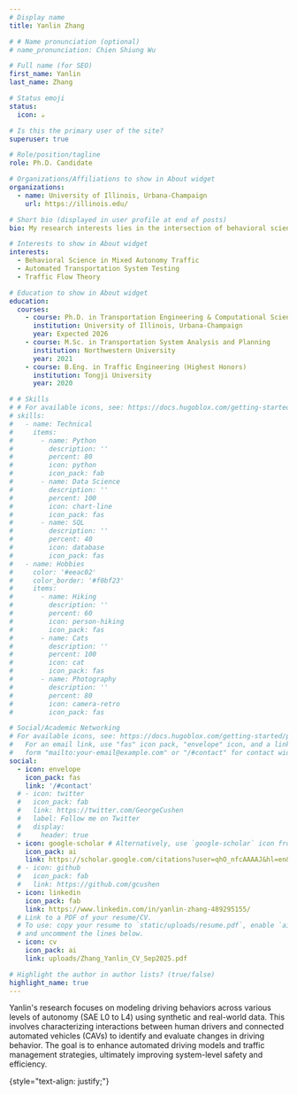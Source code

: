 ```yaml
---
# Display name
title: Yanlin Zhang

# # Name pronunciation (optional)
# name_pronunciation: Chien Shiung Wu

# Full name (for SEO)
first_name: Yanlin
last_name: Zhang

# Status emoji
status:
  icon: ☕️

# Is this the primary user of the site?
superuser: true

# Role/position/tagline
role: Ph.D. Candidate

# Organizations/Affiliations to show in About widget
organizations:
  - name: University of Illinois, Urbana-Champaign
    url: https://illinois.edu/

# Short bio (displayed in user profile at end of posts)
bio: My research interests lies in the intersection of behavioral science and mixed autonomy traffic flow.

# Interests to show in About widget
interests:
  - Behavioral Science in Mixed Autonomy Traffic
  - Automated Transportation System Testing
  - Traffic Flow Theory

# Education to show in About widget
education:
  courses:
    - course: Ph.D. in Transportation Engineering & Computational Science and Engineering
      institution: University of Illinois, Urbana-Champaign
      year: Expected 2026
    - course: M.Sc. in Transportation System Analysis and Planning
      institution: Northwestern University
      year: 2021
    - course: B.Eng. in Traffic Engineering (Highest Honors)
      institution: Tongji University
      year: 2020

# # Skills
# # For available icons, see: https://docs.hugoblox.com/getting-started/page-builder/#icons
# skills:
#   - name: Technical
#     items:
#       - name: Python
#         description: ''
#         percent: 80
#         icon: python
#         icon_pack: fab
#       - name: Data Science
#         description: ''
#         percent: 100
#         icon: chart-line
#         icon_pack: fas
#       - name: SQL
#         description: ''
#         percent: 40
#         icon: database
#         icon_pack: fas
#   - name: Hobbies
#     color: '#eeac02'
#     color_border: '#f0bf23'
#     items:
#       - name: Hiking
#         description: ''
#         percent: 60
#         icon: person-hiking
#         icon_pack: fas
#       - name: Cats
#         description: ''
#         percent: 100
#         icon: cat
#         icon_pack: fas
#       - name: Photography
#         description: ''
#         percent: 80
#         icon: camera-retro
#         icon_pack: fas

# Social/Academic Networking
# For available icons, see: https://docs.hugoblox.com/getting-started/page-builder/#icons
#   For an email link, use "fas" icon pack, "envelope" icon, and a link in the
#   form "mailto:your-email@example.com" or "/#contact" for contact widget.
social:
  - icon: envelope
    icon_pack: fas
    link: '/#contact'
  # - icon: twitter
  #   icon_pack: fab
  #   link: https://twitter.com/GeorgeCushen
  #   label: Follow me on Twitter
  #   display:
  #     header: true
  - icon: google-scholar # Alternatively, use `google-scholar` icon from `ai` icon pack
    icon_pack: ai
    link: https://scholar.google.com/citations?user=qhO_nfcAAAAJ&hl=en&oi=sra
  # - icon: github
  #   icon_pack: fab
  #   link: https://github.com/gcushen
  - icon: linkedin
    icon_pack: fab
    link: https://www.linkedin.com/in/yanlin-zhang-489295155/
  # Link to a PDF of your resume/CV.
  # To use: copy your resume to `static/uploads/resume.pdf`, enable `ai` icons in `params.yaml`,
  # and uncomment the lines below.
  - icon: cv
    icon_pack: ai
    link: uploads/Zhang_Yanlin_CV_Sep2025.pdf

# Highlight the author in author lists? (true/false)
highlight_name: true
---
```


Yanlin's research focuses on modeling driving behaviors across various levels of autonomy (SAE L0 to L4) using synthetic and real-world data. This involves characterizing interactions between human drivers and connected automated vehicles (CAVs) to identify and evaluate changes in driving behavior. The goal is to enhance automated driving models and traffic management strategies, ultimately improving system-level safety and efficiency.


{style="text-align: justify;"}
